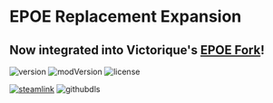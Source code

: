 # EPOE Replacement Expansion
## Now integrated into Victorique's [EPOE Fork]()!
![version](https://img.shields.io/badge/RimWorld-1.0-orange.svg) ![modVersion](https://img.shields.io/github/v/release/dninemfive/epoere?color=brightgreen&label=Mod%20version) ![license](https://img.shields.io/badge/License-MIT-brightgreen.svg)

[![steamlink](https://raster.shields.io/steam/downloads/1557137419.png?color=blue&label=Workshop&logo=steam)](https://steamcommunity.com/sharedfiles/filedetails/?id=1557137419) ![githubdls](https://img.shields.io/github/downloads/dninemfive/epoere/total?color=blue&label=Github&logo=github)